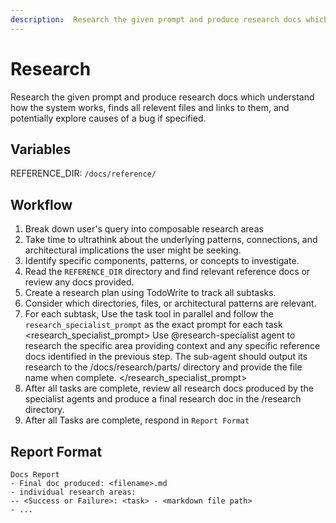 ```yaml
---
description:  Research the given prompt and produce research docs which understand how the system works, finds all relevent files and links to them, and potentially explore causes of a bug if specified.
---
```


# Research

Research the given prompt and produce research docs which understand how the system works, finds all relevent files and links to them, and potentially explore causes of a bug if specified.

## Variables

REFERENCE_DIR: `/docs/reference/`

## Workflow

1. Break down user's query into composable research areas
2. Take time to ultrathink about the underlying patterns, connections, and architectural implications the user might be seeking.
3. Identify specific components, patterns, or concepts to investigate.
4. Read the `REFERENCE_DIR` directory and find relevant reference docs or review any docs provided.
5. Create a research plan using TodoWrite to track all subtasks.
6. Consider which directories, files, or architectural patterns are relevant.
7. For each subtask, Use the task tool in parallel and follow the `research_specialist_prompt` as the exact prompt for each task
    <research_specialist_prompt>
        Use @research-specialist agent to research the specific area providing context and any specific reference docs identified in the previous step. The sub-agent should output its research to the /docs/research/parts/ directory and provide the file name when complete. 
    </research_specialist_prompt>
8. After all tasks are complete, review all research docs produced by the specialist agents and produce a final research doc in the /research directory.
7. After all Tasks are complete, respond in `Report Format`

## Report Format

```
Docs Report
- Final doc produced: <filename>.md
- individual research areas: 
-- <Success or Failure>: <task> - <markdown file path>
- ...
```
